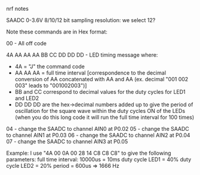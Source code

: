 nrf notes

SAADC
0-3.6V
8/10/12 bit sampling resolution: we select 12?

Note these commands are in Hex format:

00 - All off code 

4A AA AA AA BB CC DD DD DD - LED timing message where:
- 4A = "J" the command code 
- AA AA AA = full time interval [correspondence to the decimal conversion of AA concatenated with AA and AA (ex. decimal "001 002 003" leads to "001002003")]
- BB and CC correspond to decimal values for the duty cycles for LED1 and LED2
- DD DD DD are the hex->decimal numbers added up to give the period of oscillation for the square wave within the duty cycles ON of the LEDs
(when you do this long code it will run the full time interval for 100 times)

04 - change the SAADC to channel AIN0 at P0.02
05 - change the SAADC to channel AIN1 at P0.03
06 - change the SAADC to channel AIN2 at P0.04
07 - change the SAADC to channel AIN3 at P0.05

Example:
I use "4A 00 0A 00 28 14 C8 C8 C8" to give the following parameters:
full time interval: 10000us = 10ms
duty cycle LED1 = 40%
duty cycle LED2 = 20%
period = 600us => 1666 Hz
